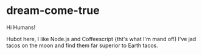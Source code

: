# dream-come-true

Hi Humans!

Hubot here, I like Node.js and Coffeescript {tht's what I'm mand of!)
I've jad tacos on the moon and find them far superior to Earth tacos.
